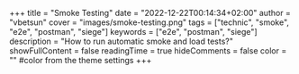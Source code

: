 +++
title = "Smoke Testing"
date = "2022-12-22T00:14:34+02:00"
author = "vbetsun"
cover = "images/smoke-testing.png"
tags = ["technic", "smoke", "e2e", "postman", "siege"]
keywords = ["e2e", "postman", "siege"]
description = "How to run automatic smoke and load tests?"
showFullContent = false
readingTime = true
hideComments = false
color = "" #color from the theme settings
+++
